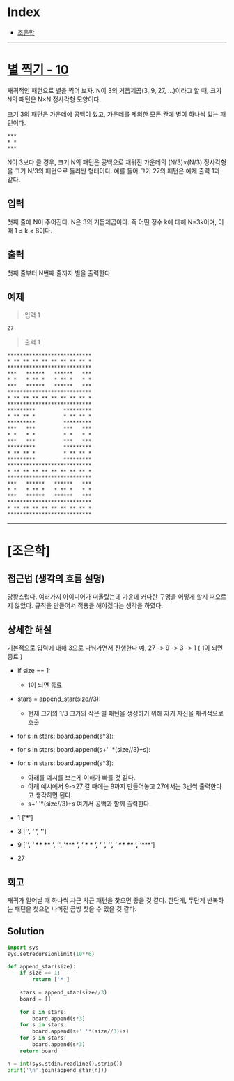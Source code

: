 # Index

+ [조은학](#조은학)

---

# [별 찍기 - 10](https://www.acmicpc.net/problem/2447)

재귀적인 패턴으로 별을 찍어 보자. N이 3의 거듭제곱(3, 9, 27, ...)이라고 할 때, 크기 N의 패턴은 N×N 정사각형 모양이다.

크기 3의 패턴은 가운데에 공백이 있고, 가운데를 제외한 모든 칸에 별이 하나씩 있는 패턴이다.
```
***
* *
***
```
N이 3보다 클 경우, 크기 N의 패턴은 공백으로 채워진 가운데의 (N/3)×(N/3) 정사각형을 크기 N/3의 패턴으로 둘러싼 형태이다. 예를 들어 크기 27의 패턴은 예제 출력 1과 같다.

## 입력

첫째 줄에 N이 주어진다. N은 3의 거듭제곱이다. 즉 어떤 정수 k에 대해 N=3k이며, 이때 1 ≤ k < 8이다.

## 출력

첫째 줄부터 N번째 줄까지 별을 출력한다.

## 예제

> 입력 1

```
27
```

> 출력 1

```
***************************
* ** ** ** ** ** ** ** ** *
***************************
***   ******   ******   ***
* *   * ** *   * ** *   * *
***   ******   ******   ***
***************************
* ** ** ** ** ** ** ** ** *
***************************
*********         *********
* ** ** *         * ** ** *
*********         *********
***   ***         ***   ***
* *   * *         * *   * *
***   ***         ***   ***
*********         *********
* ** ** *         * ** ** *
*********         *********
***************************
* ** ** ** ** ** ** ** ** *
***************************
***   ******   ******   ***
* *   * ** *   * ** *   * *
***   ******   ******   ***
***************************
* ** ** ** ** ** ** ** ** *
***************************
```

---

# [조은학]

## 접근법 (생각의 흐름 설명)

<!--문제를 풀며 생각의 흐름을 글로 작성-->
당황스럽다.
여러가지 아이디어가 떠올랐는데 가운데 커다란 구멍을 어떻게 할지 떠오르지 않았다.
규칙을 만들어서 적용을 해야겠다는 생각을 하였다. 

## 상세한 해설

<!--기술 면접을 면접관 앞에서 한다는 생각으로 설명-->
<!--시복도, 알고리즘 선택 이유 등-->
기본적으로 입력에 대해 3으로 나눠가면서 진행한다
예, 27 -> 9 -> 3 -> 1 ( 1이 되면 종료 )

- if size == 1:
    - 1이 되면 종료

- stars = append_star(size//3):
    - 현재 크기의 1/3 크기의 작은 별 패턴을 생성하기 위해 자기 자신을 재귀적으로 호출

- for s in stars: board.append(s*3):
- for s in stars: board.append(s+' '*(size//3)+s):
- for s in stars: board.append(s*3):
    - 아래를 예시를 보는게 이해가 빠를 것 같다.
    - 아래 예시에서 9->27 갈 때에는 9까지 만들어놓고 27에서는 3번씩 출력한다고 생각하면 된다.
    - s+' '*(size//3)+s 여기서 공백과 함께 출력한다.
- 1 ['*']
- 3 ['***', '* *', '***']
- 9 ['*********', '* ** ** *', '*********', '***   ***', '* *   * *', '***   ***', '*********', '* ** ** *', '*********']
- 27 

## 회고

<!--이런 유형은 이렇게 접근하면 좋겠다 (이유와 함께)-->
재귀가 일어날 때 하나씩 차근 차근 패턴을 찾으면 좋을 것 같다.
한단계, 두단계 반복하는 패턴을 찾으면 나머진 금방 찾을 수 있을 것 같다.

## Solution

<!--전체 코드 첨부-->
```python
import sys
sys.setrecursionlimit(10**6)

def append_star(size):
    if size == 1:
        return ['*']
    
    stars = append_star(size//3) 
    board = []
   
    for s in stars:
        board.append(s*3)
    for s in stars:
        board.append(s+' '*(size//3)+s)
    for s in stars:
        board.append(s*3)
    return board

n = int(sys.stdin.readline().strip())
print('\n'.join(append_star(n)))
```
